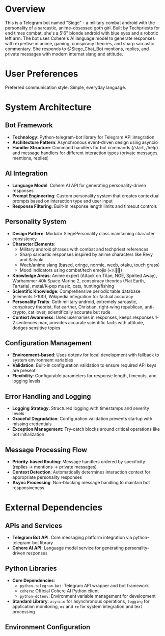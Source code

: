 # Overview
This is a Telegram bot named "Siege" - a military combat android with the personality of a sarcastic, anime-obsessed goth girl. Built by Techpriests for end times combat, she's a 5'6" blonde android with blue eyes and a robotic left arm. The bot uses Cohere's AI language model to generate responses with expertise in anime, gaming, conspiracy theories, and sharp sarcastic commentary. She responds to @Siege_Chat_Bot mentions, replies, and private messages with modern internet slang and attitude.

# User Preferences

Preferred communication style: Simple, everyday language.

# System Architecture

## Bot Framework
- **Technology**: Python-telegram-bot library for Telegram API integration
- **Architecture Pattern**: Asynchronous event-driven design using asyncio
- **Handler Structure**: Command handlers for bot commands (/start, /help) and message handlers for different interaction types (private messages, mentions, replies)

## AI Integration
- **Language Model**: Cohere AI API for generating personality-driven responses
- **Prompt Engineering**: Custom personality system that creates contextual prompts based on interaction type and user input
- **Response Filtering**: Built-in response length limits and timeout controls

## Personality System
- **Design Pattern**: Modular SiegePersonality class maintaining character consistency
- **Character Elements**: 
  - Military android phrases with combat and techpriest references
  - Sharp sarcastic responses inspired by anime characters like Revy and Satsuki
  - Weeb/anime slang (based, cringe, normie, weeb, otaku, touch grass)
  - Mood indicators using combat/tech emojis (💀⚔️🤖💯)
- **Knowledge Areas**: Anime expert (Attack on Titan, NGE, Spirited Away), Warhammer 40k Space Marine 2, conspiracy theories (Flat Earth, Tartaria), metal/K-pop music, cats, hunting/fishing
- **Scientific Knowledge**: Comprehensive periodic table database (elements 1-100), Wikipedia integration for factual accuracy
- **Personality Traits**: Goth military android, extremely sarcastic, conspiracy theorist, flat earther, Christian, right-wing republican, anti-crypto, cat lover, scientifically accurate but rude
- **Context Awareness**: Uses usernames in responses, keeps responses 1-2 sentences max, provides accurate scientific facts with attitude, dodges sensitive topics

## Configuration Management
- **Environment-based**: Uses dotenv for local development with fallback to system environment variables
- **Validation**: Built-in configuration validation to ensure required API keys are present
- **Flexibility**: Configurable parameters for response length, timeouts, and logging levels

## Error Handling and Logging
- **Logging Strategy**: Structured logging with timestamps and severity levels
- **Graceful Degradation**: Configuration validation prevents startup with missing credentials
- **Exception Management**: Try-catch blocks around critical operations like bot initialization

## Message Processing Flow
- **Priority-based Routing**: Message handlers ordered by specificity (replies → mentions → private messages)
- **Context Detection**: Automatically determines interaction context for appropriate personality responses
- **Async Processing**: Non-blocking message handling to maintain bot responsiveness

# External Dependencies

## APIs and Services
- **Telegram Bot API**: Core messaging platform integration via python-telegram-bot library
- **Cohere AI API**: Language model service for generating personality-driven responses

## Python Libraries
- **Core Dependencies**: 
  - `python-telegram-bot`: Telegram API wrapper and bot framework
  - `cohere`: Official Cohere AI Python client
  - `python-dotenv`: Environment variable management for development
- **Standard Library**: `asyncio` for asynchronous operations, `logging` for application monitoring, `os` and `re` for system integration and text processing

## Environment Configuration
